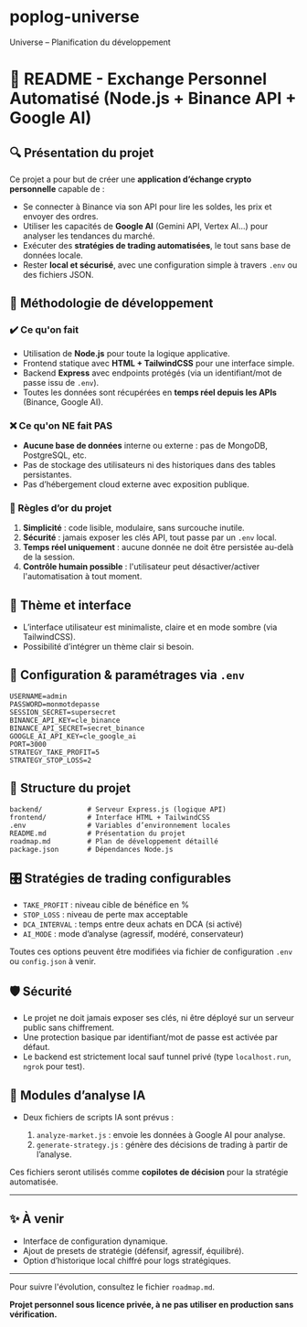 # poplog-universe
 Universe – Planification du développement

# 📘 README - Exchange Personnel Automatisé (Node.js + Binance API + Google AI)

## 🔍 Présentation du projet

Ce projet a pour but de créer une **application d’échange crypto personnelle** capable de :

* Se connecter à Binance via son API pour lire les soldes, les prix et envoyer des ordres.
* Utiliser les capacités de **Google AI** (Gemini API, Vertex AI...) pour analyser les tendances du marché.
* Exécuter des **stratégies de trading automatisées**, le tout sans base de données locale.
* Rester **local et sécurisé**, avec une configuration simple à travers `.env` ou des fichiers JSON.

## 🧠 Méthodologie de développement

### ✔️ Ce qu'on fait

* Utilisation de **Node.js** pour toute la logique applicative.
* Frontend statique avec **HTML + TailwindCSS** pour une interface simple.
* Backend **Express** avec endpoints protégés (via un identifiant/mot de passe issu de `.env`).
* Toutes les données sont récupérées en **temps réel depuis les APIs** (Binance, Google AI).

### ❌ Ce qu'on NE fait PAS

* **Aucune base de données** interne ou externe : pas de MongoDB, PostgreSQL, etc.
* Pas de stockage des utilisateurs ni des historiques dans des tables persistantes.
* Pas d’hébergement cloud externe avec exposition publique.

### 🧾 Règles d’or du projet

1. **Simplicité** : code lisible, modulaire, sans surcouche inutile.
2. **Sécurité** : jamais exposer les clés API, tout passe par un `.env` local.
3. **Temps réel uniquement** : aucune donnée ne doit être persistée au-delà de la session.
4. **Contrôle humain possible** : l'utilisateur peut désactiver/activer l'automatisation à tout moment.

## 🎨 Thème et interface

* L’interface utilisateur est minimaliste, claire et en mode sombre (via TailwindCSS).
* Possibilité d’intégrer un thème clair si besoin.

## 🧩 Configuration & paramétrages via `.env`

```env
USERNAME=admin
PASSWORD=monmotdepasse
SESSION_SECRET=supersecret
BINANCE_API_KEY=cle_binance
BINANCE_API_SECRET=secret_binance
GOOGLE_AI_API_KEY=cle_google_ai
PORT=3000
STRATEGY_TAKE_PROFIT=5
STRATEGY_STOP_LOSS=2
```

## 📂 Structure du projet

```
backend/           # Serveur Express.js (logique API)
frontend/          # Interface HTML + TailwindCSS
.env               # Variables d’environnement locales
README.md          # Présentation du projet
roadmap.md         # Plan de développement détaillé
package.json       # Dépendances Node.js
```

## 🎛️ Stratégies de trading configurables

* `TAKE_PROFIT` : niveau cible de bénéfice en %
* `STOP_LOSS` : niveau de perte max acceptable
* `DCA_INTERVAL` : temps entre deux achats en DCA (si activé)
* `AI_MODE` : mode d’analyse (agressif, modéré, conservateur)

Toutes ces options peuvent être modifiées via fichier de configuration `.env` ou `config.json` à venir.

## 🛡️ Sécurité

* Le projet ne doit jamais exposer ses clés, ni être déployé sur un serveur public sans chiffrement.
* Une protection basique par identifiant/mot de passe est activée par défaut.
* Le backend est strictement local sauf tunnel privé (type `localhost.run`, `ngrok` pour test).

## 🧠 Modules d’analyse IA

* Deux fichiers de scripts IA sont prévus :

  1. `analyze-market.js` : envoie les données à Google AI pour analyse.
  2. `generate-strategy.js` : génère des décisions de trading à partir de l’analyse.

Ces fichiers seront utilisés comme **copilotes de décision** pour la stratégie automatisée.

---

## ✨ À venir

* Interface de configuration dynamique.
* Ajout de presets de stratégie (défensif, agressif, équilibré).
* Option d’historique local chiffré pour logs stratégiques.

---

Pour suivre l'évolution, consultez le fichier `roadmap.md`.

**Projet personnel sous licence privée, à ne pas utiliser en production sans vérification.**
